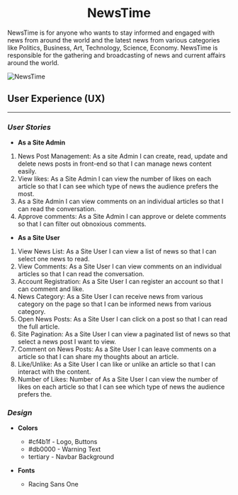
<h1 align="center">NewsTime</h1> 

NewsTime is for anyone who wants to stay informed and engaged with news from around the world and the latest news from various categories like Politics, Business, Art, Technology, Science, Economy.
NewsTime is responsible for the gathering and broadcasting of news and current affairs around the world.

![NewsTime](AmIResponsive)


## __User Experience (UX)__
___

### _User Stories_


* **As a Site Admin**


1. News Post Management: As a site Admin I can create, read, update and delete news posts in front-end so that I can manage news content easily.
2. View likes: As a Site Admin I can view the number of likes on each article so that I can see which type of news the audience prefers the most.
3. As a Site Admin I can view comments on an individual articles so that I can read the conversation.
4. Approve comments: As a Site Admin I can approve or delete comments so that I can filter out obnoxious comments.



* **As a Site User**


1. View News List: As a Site User I can view a list of news so that I can select one news to read.
2. View Comments: As a Site User I can view comments on an individual articles so that I can read the conversation.
3. Account Registration: As a Site User I can register an account so that I can comment and like.
4. News Category: As a Site User I can receive news from various category on the page so that I can be informed news from various category.
5. Open News Posts: As a Site User I can click on a post so that I can read the full article.
6. Site Pagination: As a Site User I can view a paginated list of news so that select a news post I want to view.
7. Comment on News Posts: As a Site User I can leave comments on a article so that I can share my thoughts about an article.
8. Like/Unlike: As a Site User I can like or unlike an article so that I can interact with the content.
8. Number of Likes: Number of As a Site User I can view the number of likes on each article so that I can see which type of news the audience prefers the.



### _Design_

* **Colors** 

    * #cf4b1f - Logo, Buttons
    * #db0000 - Warning Text
    * tertiary - Navbar Background


* **Fonts**

    * Racing Sans One 

